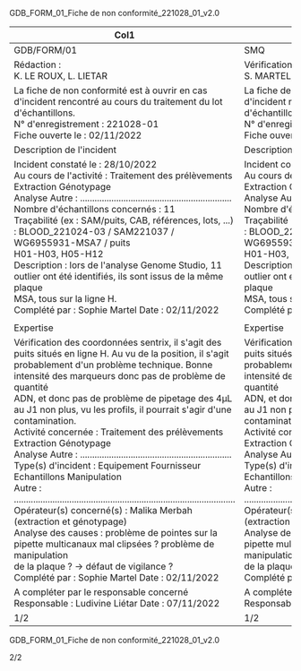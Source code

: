 GDB_FORM_01_Fiche de non conformité_221028_01_v2.0





|Col1|Fiche de non conformité|Version 2.0|
|---|---|---|
|GDB/FORM/01|SMQ|06/10/2022|
|Rédaction :<br>K. LE ROUX, L. LIETAR|Vérification :<br>S. MARTEL, S. MERLIN|Approbation :<br>L. LIETAR|
|La fiche de non conformité est à ouvrir en cas d'incident rencontré au cours du traitement du lot d'échantillons.<br>N° d'enregistrement : 221028-01<br>Fiche ouverte le : 02/11/2022|La fiche de non conformité est à ouvrir en cas d'incident rencontré au cours du traitement du lot d'échantillons.<br>N° d'enregistrement : 221028-01<br>Fiche ouverte le : 02/11/2022|La fiche de non conformité est à ouvrir en cas d'incident rencontré au cours du traitement du lot d'échantillons.<br>N° d'enregistrement : 221028-01<br>Fiche ouverte le : 02/11/2022|
|Description de l'incident|Description de l'incident|Description de l'incident|
|Incident constaté le : 28/10/2022<br>Au cours de l'activité : Traitement des prélèvements Extraction Génotypage<br>Analyse Autre : ...............................................................<br>Nombre d'échantillons concernés : 11<br>Traçabilité (ex : SAM/puits, CAB, références, lots, ...) : BLOOD_221024-03 / SAM221037 / WG6955931-MSA7 / puits<br>H01-H03, H05-H12<br>Description : lors de l'analyse Genome Studio, 11 outlier ont été identifiés, ils sont issus de la même plaque<br>MSA, tous sur la ligne H.<br>Complété par : Sophie Martel Date : 02/11/2022|Incident constaté le : 28/10/2022<br>Au cours de l'activité : Traitement des prélèvements Extraction Génotypage<br>Analyse Autre : ...............................................................<br>Nombre d'échantillons concernés : 11<br>Traçabilité (ex : SAM/puits, CAB, références, lots, ...) : BLOOD_221024-03 / SAM221037 / WG6955931-MSA7 / puits<br>H01-H03, H05-H12<br>Description : lors de l'analyse Genome Studio, 11 outlier ont été identifiés, ils sont issus de la même plaque<br>MSA, tous sur la ligne H.<br>Complété par : Sophie Martel Date : 02/11/2022|Incident constaté le : 28/10/2022<br>Au cours de l'activité : Traitement des prélèvements Extraction Génotypage<br>Analyse Autre : ...............................................................<br>Nombre d'échantillons concernés : 11<br>Traçabilité (ex : SAM/puits, CAB, références, lots, ...) : BLOOD_221024-03 / SAM221037 / WG6955931-MSA7 / puits<br>H01-H03, H05-H12<br>Description : lors de l'analyse Genome Studio, 11 outlier ont été identifiés, ils sont issus de la même plaque<br>MSA, tous sur la ligne H.<br>Complété par : Sophie Martel Date : 02/11/2022|
||||
|Expertise|Expertise|Expertise|
|Vérification des coordonnées sentrix, il s'agit des puits situés en ligne H. Au vu de la position, il s'agit<br>probablement d'un problème technique. Bonne intensité des marqueurs donc pas de problème de quantité<br>ADN, et donc pas de problème de pipetage des 4µL au J1 non plus, vu les profils, il pourrait s'agir d'une<br>contamination.<br>Activité concernée : Traitement des prélèvements Extraction Génotypage<br>Analyse Autre : ...............................................................<br>Type(s) d'incident : Equipement Fournisseur Echantillons Manipulation<br>Autre : ............................................................................................<br>Opérateur(s) concerné(s) : Malika Merbah (extraction et génotypage)<br>Analyse des causes : problème de pointes sur la pipette multicanaux mal clipsées ? problème de manipulation<br>de la plaque ? -> défaut de vigilance ?<br>Complété par : Sophie Martel Date : 02/11/2022|Vérification des coordonnées sentrix, il s'agit des puits situés en ligne H. Au vu de la position, il s'agit<br>probablement d'un problème technique. Bonne intensité des marqueurs donc pas de problème de quantité<br>ADN, et donc pas de problème de pipetage des 4µL au J1 non plus, vu les profils, il pourrait s'agir d'une<br>contamination.<br>Activité concernée : Traitement des prélèvements Extraction Génotypage<br>Analyse Autre : ...............................................................<br>Type(s) d'incident : Equipement Fournisseur Echantillons Manipulation<br>Autre : ............................................................................................<br>Opérateur(s) concerné(s) : Malika Merbah (extraction et génotypage)<br>Analyse des causes : problème de pointes sur la pipette multicanaux mal clipsées ? problème de manipulation<br>de la plaque ? -> défaut de vigilance ?<br>Complété par : Sophie Martel Date : 02/11/2022|Vérification des coordonnées sentrix, il s'agit des puits situés en ligne H. Au vu de la position, il s'agit<br>probablement d'un problème technique. Bonne intensité des marqueurs donc pas de problème de quantité<br>ADN, et donc pas de problème de pipetage des 4µL au J1 non plus, vu les profils, il pourrait s'agir d'une<br>contamination.<br>Activité concernée : Traitement des prélèvements Extraction Génotypage<br>Analyse Autre : ...............................................................<br>Type(s) d'incident : Equipement Fournisseur Echantillons Manipulation<br>Autre : ............................................................................................<br>Opérateur(s) concerné(s) : Malika Merbah (extraction et génotypage)<br>Analyse des causes : problème de pointes sur la pipette multicanaux mal clipsées ? problème de manipulation<br>de la plaque ? -> défaut de vigilance ?<br>Complété par : Sophie Martel Date : 02/11/2022|
|A compléter par le responsable concerné<br>Responsable : Ludivine Liétar Date : 07/11/2022|A compléter par le responsable concerné<br>Responsable : Ludivine Liétar Date : 07/11/2022|A compléter par le responsable concerné<br>Responsable : Ludivine Liétar Date : 07/11/2022|
|1/2|1/2|1/2|

GDB_FORM_01_Fiche de non conformité_221028_01_v2.0



2/2

